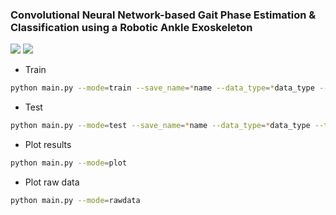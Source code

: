 ### Convolutional Neural Network-based Gait Phase Estimation & Classification using a Robotic Ankle Exoskeleton

![](https://github.com/heejoojin/ankle_exo/blob/main/model_architecture.png)
![](https://github.com/heejoojin/ankle_exo/blob/main/plots/grouped_rmse.png)

- Train
```bash
python main.py --mode=train --save_name=*name --data_type=*data_type --test_type=*test_type --task=multi --model=cnn --scheduler=plateau --window_size=120 --kernel_size=40 --batch_size=128 --dropout=0.2 --epoch=100 --optimizer=adam --lr=0.001
```

- Test
```bash
python main.py --mode=test --save_name=*name --data_type=*data_type --test_type=*test_type --task=multi
```

- Plot results
```bash
python main.py --mode=plot
```

- Plot raw data
```bash
python main.py --mode=rawdata
```
